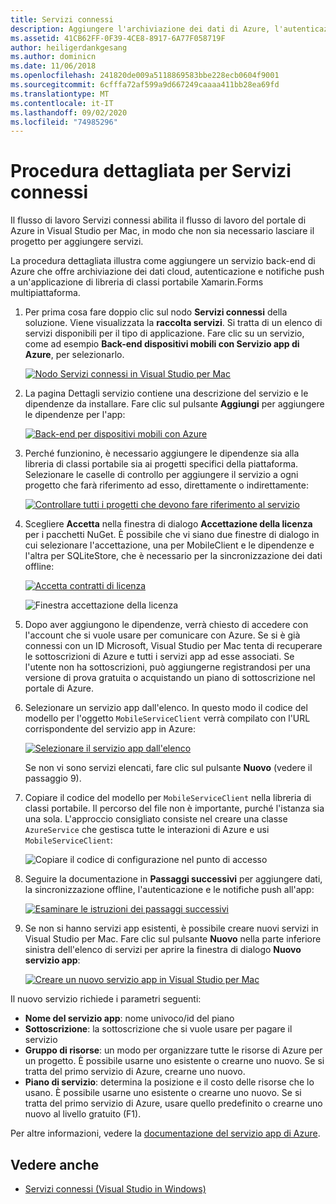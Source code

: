 ```yaml
---
title: Servizi connessi
description: Aggiungere l'archiviazione dei dati di Azure, l'autenticazione e le notifiche push alle app per dispositivi mobili da Visual Studio per Mac
ms.assetid: 41CB62FF-0F39-4CE8-8917-6A77F058719F
author: heiligerdankgesang
ms.author: dominicn
ms.date: 11/06/2018
ms.openlocfilehash: 241820de009a5118869583bbe228ecb0604f9001
ms.sourcegitcommit: 6cfffa72af599a9d667249caaaa411bb28ea69fd
ms.translationtype: MT
ms.contentlocale: it-IT
ms.lasthandoff: 09/02/2020
ms.locfileid: "74985296"
---
```

# <a name="connected-services-walkthrough"></a>Procedura dettagliata per Servizi connessi

Il flusso di lavoro Servizi connessi abilita il flusso di lavoro del portale di Azure in Visual Studio per Mac, in modo che non sia necessario lasciare il progetto per aggiungere servizi.

La procedura dettagliata illustra come aggiungere un servizio back-end di Azure che offre archiviazione dei dati cloud, autenticazione e notifiche push a un'applicazione di libreria di classi portabile Xamarin.Forms multipiattaforma.

1. Per prima cosa fare doppio clic sul nodo **Servizi connessi** della soluzione. Viene visualizzata la **raccolta servizi**.
  Si tratta di un elenco di servizi disponibili per il tipo di applicazione. Fare clic su un servizio, come ad esempio **Back-end dispositivi mobili con Servizio app di Azure**, per selezionarlo.

    [![Nodo Servizi connessi in Visual Studio per Mac](media/connected-services-image001-sml.png "Nodo Servizi connessi in Visual Studio per Mac")](media/connected-services-image001.png#lightbox)

2. La pagina Dettagli servizio contiene una descrizione del servizio e le dipendenze da installare.
  Fare clic sul pulsante **Aggiungi** per aggiungere le dipendenze per l'app:

    [![Back-end per dispositivi mobili con Azure](media/connected-services-image002-sml.png "Back-end per dispositivi mobili con Azure")](media/connected-services-image002.png#lightbox)

3. Perché funzionino, è necessario aggiungere le dipendenze sia alla libreria di classi portabile sia ai progetti specifici della piattaforma.
  Selezionare le caselle di controllo per aggiungere il servizio a ogni progetto che farà riferimento ad esso, direttamente o indirettamente:

    [![Controllare tutti i progetti che devono fare riferimento al servizio](media/connected-services-image003-sml.png "Controllare tutti i progetti che devono fare riferimento al servizio")](media/connected-services-image003.png#lightbox)

4. Scegliere **Accetta** nella finestra di dialogo **Accettazione della licenza** per i pacchetti NuGet.
  È possibile che vi siano due finestre di dialogo in cui selezionare l'accettazione, una per MobileClient e le dipendenze e l'altra per SQLiteStore, che è necessario per la sincronizzazione dei dati offline:

    [![Accetta contratti di licenza](media/connected-services-image004-sml.png "Accetta contratti di licenza")](media/connected-services-image004.png#lightbox)

    ![Finestra accettazione della licenza](media/connected-services-image005.png "Finestra accettazione della licenza")

5. Dopo aver aggiungono le dipendenze, verrà chiesto di accedere con l'account che si vuole usare per comunicare con Azure.
  Se si è già connessi con un ID Microsoft, Visual Studio per Mac tenta di recuperare le sottoscrizioni di Azure e tutti i servizi app ad esse associati. Se l'utente non ha sottoscrizioni, può aggiungerne registrandosi per una versione di prova gratuita o acquistando un piano di sottoscrizione nel portale di Azure.

6. Selezionare un servizio app dall'elenco. In questo modo il codice del modello per l'oggetto `MobileServiceClient` verrà compilato con l'URL corrispondente del servizio app in Azure:

    [![Selezionare il servizio app dall'elenco](media/connected-services-image006-sml.png "Selezionare il servizio app dall'elenco")](media/connected-services-image006.png#lightbox)

    Se non vi sono servizi elencati, fare clic sul pulsante **Nuovo** (vedere il passaggio 9).

7. Copiare il codice del modello per `MobileServiceClient` nella libreria di classi portabile. Il percorso del file non è importante, purché l'istanza sia una sola.
  L'approccio consigliato consiste nel creare una classe `AzureService` che gestisca tutte le interazioni di Azure e usi `MobileServiceClient`:

    ![Copiare il codice di configurazione nel punto di accesso](media/connected-services-image007.png "Copiare il codice di configurazione nell'app")

8. Seguire la documentazione in **Passaggi successivi** per aggiungere dati, la sincronizzazione offline, l'autenticazione e le notifiche push all'app:

    [![Esaminare le istruzioni dei passaggi successivi](media/connected-services-image008-sml.png "Esaminare le istruzioni dei passaggi successivi")](media/connected-services-image008.png#lightbox)

9. Se non si hanno servizi app esistenti, è possibile creare nuovi servizi in Visual Studio per Mac.
  Fare clic sul pulsante **Nuovo** nella parte inferiore sinistra dell'elenco di servizi per aprire la finestra di dialogo **Nuovo servizio app**:

    [![Creare un nuovo servizio app in Visual Studio per Mac](media/connected-services-image009-sml.png "Creare un nuovo servizio app in Visual Studio per Mac")](media/connected-services-image009.png#lightbox)

Il nuovo servizio richiede i parametri seguenti:

- **Nome del servizio app**: nome univoco/id del piano
- **Sottoscrizione**: la sottoscrizione che si vuole usare per pagare il servizio
- **Gruppo di risorse**: un modo per organizzare tutte le risorse di Azure per un progetto. È possibile usarne uno esistente o crearne uno nuovo. Se si tratta del primo servizio di Azure, crearne uno nuovo.
- **Piano di servizio**: determina la posizione e il costo delle risorse che lo usano. È possibile usarne uno esistente o crearne uno nuovo. Se si tratta del primo servizio di Azure, usare quello predefinito o crearne uno nuovo al livello gratuito (F1).

Per altre informazioni, vedere la [documentazione del servizio app di Azure](/azure/app-service-mobile/).

## <a name="see-also"></a>Vedere anche

- [Servizi connessi (Visual Studio in Windows)](/visualstudio/azure/vs-azure-tools-connected-services-storage)